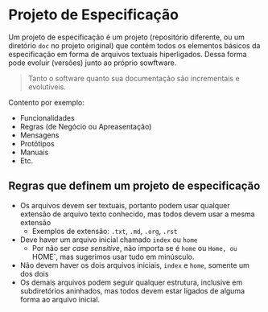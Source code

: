 Projeto de Especificação
========================

Um projeto de especificação é um projeto (repositório diferente, ou um diretório `doc` no projeto original)
que contém todos os elementos básicos da especificação em forma de arquivos textuais hiperligados. Dessa forma
pode evoluir (versões) junto ao próprio sowftware.

> Tanto o software quanto sua documentação são incrementais e evolutíveis.

Contento por exemplo:

* Funcionalidades
* Regras (de Negócio ou Apreasentação)
* Mensagens
* Protótipos
* Manuais
* Etc.

Regras que definem um projeto de especificação
----------------------------------------------

* Os arquivos devem ser textuais, portanto podem usar qualquer extensão de arquivo texto conhecido,
  mas todos devem usar a mesma extensão
  - Exemplos de extensão: `.txt`, `.md`, `.org`, `.rst`
* Deve haver um arquivo inicial chamado `index` ou `home`
  - Por não ser _case sensitive_, não importa se é `home` ou `Home, ou `HOME`, mas sugerimos usar
    tudo em minúsculo.
* Não devem haver os dois arquivos iniciais, `index` e `home`, somente um dos dois
* Os demais arquivos podem seguir qualquer estrutura, inclusive em subdiretórios aninhados, mas
  todos devem estar ligados de alguma forma ao arquivo inicial.
